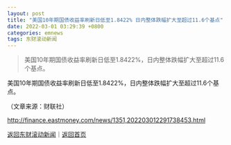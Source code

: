```yaml
---
layout: post
title: "美国10年期国债收益率刷新日低至1.8422% 日内整体跌幅扩大至超过11.6个基点"
date: 2022-03-01 03:29:39 +0800
categories: emnews
tags: 东财滚动新闻
---
```

> 美国10年期国债收益率刷新日低至1.8422%，日内整体跌幅扩大至超过11.6个基点。

<p>美国10年期国债收益率刷新日低至1.8422%，日内整体跌幅扩大至超过11.6个基点。</p><p class="em_media">（文章来源：财联社）</p>

<http://finance.eastmoney.com/news/1351,202203012291738453.html>

[返回东财滚动新闻](//finews.withounder.com/emnews/)｜[返回首页](//finews.withounder.com/)